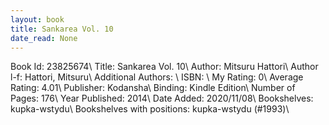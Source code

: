 ```yaml
---
layout: book
title: Sankarea Vol. 10
date_read: None
---
```


Book Id: 23825674\ 
Title: Sankarea Vol. 10\ 
Author: Mitsuru Hattori\ 
Author l-f: Hattori, Mitsuru\ 
Additional Authors: \ 
ISBN: \ 
My Rating: 0\ 
Average Rating: 4.01\ 
Publisher: Kodansha\ 
Binding: Kindle Edition\ 
Number of Pages: 176\ 
Year Published: 2014\ 
Date Added: 2020/11/08\ 
Bookshelves: kupka-wstydu\ 
Bookshelves with positions: kupka-wstydu (#1993)\ 

